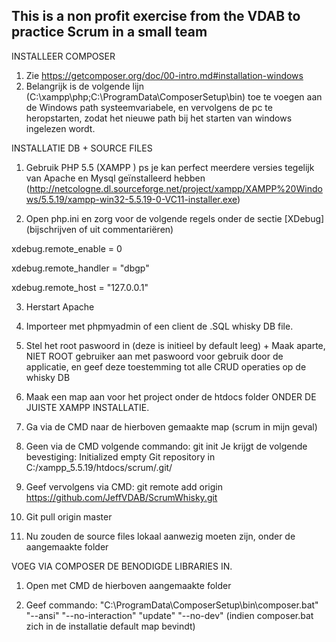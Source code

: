 ## This is a non profit exercise from the VDAB to practice Scrum in a small team

INSTALLEER COMPOSER
1.	Zie https://getcomposer.org/doc/00-intro.md#installation-windows
2.	Belangrijk is de volgende lijn (C:\xampp\php;C:\ProgramData\ComposerSetup\bin) toe te voegen aan de Windows path systeemvariabele, en vervolgens de pc te heropstarten, zodat het nieuwe path bij het starten van windows ingelezen wordt.

INSTALLATIE DB + SOURCE FILES
1.	Gebruik PHP 5.5 (XAMPP ) ps je kan perfect meerdere versies tegelijk van Apache en Mysql geïnstalleerd hebben (http://netcologne.dl.sourceforge.net/project/xampp/XAMPP%20Windows/5.5.19/xampp-win32-5.5.19-0-VC11-installer.exe)

2.	Open php.ini en zorg voor de volgende regels onder de sectie [XDebug] (bijschrijven of uit commentariëren)

xdebug.remote_enable = 0

xdebug.remote_handler = "dbgp"

xdebug.remote_host = "127.0.0.1"

3.	Herstart Apache

4.	Importeer met phpmyadmin of een client de .SQL whisky DB file.

5.	Stel het root paswoord in (deze is initieel by default leeg) + Maak aparte, NIET ROOT gebruiker aan met paswoord voor gebruik door de applicatie, en geef  deze toestemming tot alle CRUD operaties op de whisky DB

6.	Maak een map aan voor het project onder de htdocs folder ONDER DE JUISTE XAMPP INSTALLATIE.

7.	Ga via de CMD naar de hierboven gemaakte map (scrum in mijn geval)

8.	Geen via de CMD volgende commando: git init
Je krijgt de volgende bevestiging:
Initialized empty Git repository in C:/xampp_5.5.19/htdocs/scrum/.git/

9.	Geef vervolgens via CMD: git remote add origin  https://github.com/JeffVDAB/ScrumWhisky.git

10.	Git pull origin master

11.	Nu zouden de source files lokaal aanwezig moeten zijn, onder de aangemaakte folder

VOEG VIA COMPOSER DE BENODIGDE LIBRARIES IN.

1.	Open met CMD de hierboven aangemaakte folder

2.	Geef commando: "C:\ProgramData\ComposerSetup\bin\composer.bat" "--ansi" "--no-interaction" "update" "--no-dev" (indien composer.bat zich in de installatie default map bevindt)
